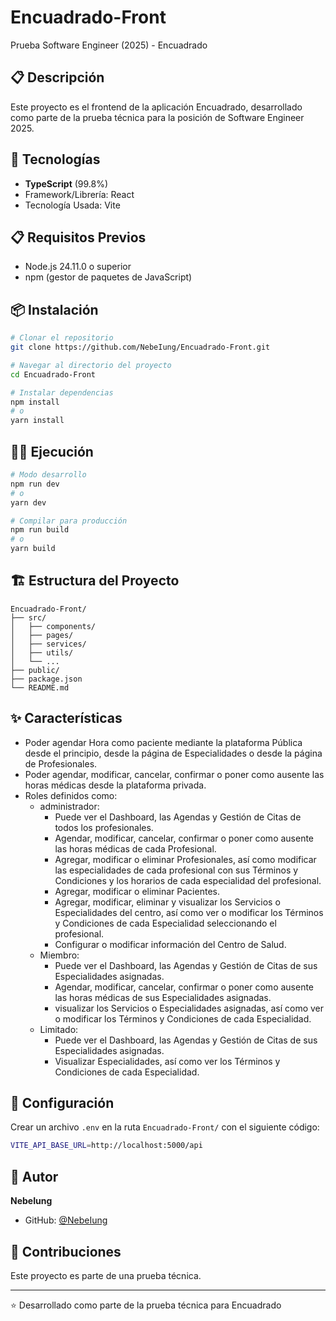 # Encuadrado-Front

Prueba Software Engineer (2025) - Encuadrado

## 📋 Descripción

Este proyecto es el frontend de la aplicación Encuadrado, desarrollado como parte de la prueba técnica para la posición de Software Engineer 2025.

## 🚀 Tecnologías

- **TypeScript** (99.8%)
- Framework/Librería: React
- Tecnología Usada: Vite

## 📋 Requisitos Previos

- Node.js 24.11.0 o superior
- npm (gestor de paquetes de JavaScript)

## 📦 Instalación

```bash
# Clonar el repositorio
git clone https://github.com/NebeIung/Encuadrado-Front.git

# Navegar al directorio del proyecto
cd Encuadrado-Front

# Instalar dependencias
npm install
# o
yarn install
```

## 🏃‍♂️ Ejecución

```bash
# Modo desarrollo
npm run dev
# o
yarn dev

# Compilar para producción
npm run build
# o
yarn build
```

## 🏗️ Estructura del Proyecto

```
Encuadrado-Front/
├── src/
│   ├── components/
│   ├── pages/
│   ├── services/
│   ├── utils/
│   └── ...
├── public/
├── package.json
└── README.md
```

## ✨ Características

- Poder agendar Hora como paciente mediante la plataforma Pública desde el principio, desde la página de Especialidades o desde la página de Profesionales.
- Poder agendar, modificar, cancelar, confirmar o poner como ausente las horas médicas desde la plataforma privada.
- Roles definidos como:
  - administrador:
    - Puede ver el Dashboard, las Agendas y Gestión de Citas de todos los profesionales.
    - Agendar, modificar, cancelar, confirmar o poner como ausente las horas médicas de cada Profesional.
    - Agregar, modificar o eliminar Profesionales, así como modificar las especialidades de cada profesional con sus Términos y Condiciones y los horarios de cada especialidad del profesional.
    - Agregar, modificar o eliminar Pacientes.
    - Agregar, modificar, eliminar y visualizar los Servicios o Especialidades del centro, así como ver o modificar los Términos y Condiciones de cada Especialidad seleccionando el profesional.
    - Configurar o modificar información del Centro de Salud.
  - Miembro:
    - Puede ver el Dashboard, las Agendas y Gestión de Citas de sus Especialidades asignadas.
    - Agendar, modificar, cancelar, confirmar o poner como ausente las horas médicas de sus Especialidades asignadas.
    - visualizar los Servicios o Especialidades asignadas, así como ver o modificar los Términos y Condiciones de cada Especialidad.
  - Limitado:
    - Puede ver el Dashboard, las Agendas y Gestión de Citas de sus Especialidades asignadas.
    - Visualizar Especialidades, así como ver los Términos y Condiciones de cada Especialidad.

## 🔧 Configuración

Crear un archivo ```.env``` en la ruta ```Encuadrado-Front/``` con el siguiente código:

```bash
VITE_API_BASE_URL=http://localhost:5000/api
```

## 👤 Autor

**NebeIung**

- GitHub: [@NebeIung](https://github.com/NebeIung)

## 🤝 Contribuciones

Este proyecto es parte de una prueba técnica.

---

⭐️ Desarrollado como parte de la prueba técnica para Encuadrado
